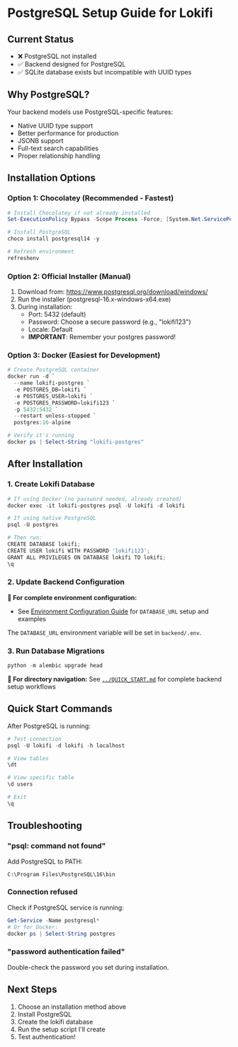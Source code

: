 # PostgreSQL Setup Guide for Lokifi

## Current Status
- ❌ PostgreSQL not installed
- ✅ Backend designed for PostgreSQL
- ✅ SQLite database exists but incompatible with UUID types

## Why PostgreSQL?
Your backend models use PostgreSQL-specific features:
- Native UUID type support
- Better performance for production
- JSONB support
- Full-text search capabilities
- Proper relationship handling

## Installation Options

### Option 1: Chocolatey (Recommended - Fastest)
```powershell
# Install Chocolatey if not already installed
Set-ExecutionPolicy Bypass -Scope Process -Force; [System.Net.ServicePointManager]::SecurityProtocol = [System.Net.ServicePointManager]::SecurityProtocol -bor 3072; iex ((New-Object System.Net.WebClient).DownloadString('https://community.chocolatey.org/install.ps1'))

# Install PostgreSQL
choco install postgresql14 -y

# Refresh environment
refreshenv
```

### Option 2: Official Installer (Manual)
1. Download from: https://www.postgresql.org/download/windows/
2. Run the installer (postgresql-16.x-windows-x64.exe)
3. During installation:
   - Port: 5432 (default)
   - Password: Choose a secure password (e.g., "lokifi123")
   - Locale: Default
   - **IMPORTANT**: Remember your postgres password!

### Option 3: Docker (Easiest for Development)
```powershell
# Create PostgreSQL container
docker run -d `
  --name lokifi-postgres `
  -e POSTGRES_DB=lokifi `
  -e POSTGRES_USER=lokifi `
  -e POSTGRES_PASSWORD=lokifi123 `
  -p 5432:5432 `
  --restart unless-stopped `
  postgres:16-alpine

# Verify it's running
docker ps | Select-String "lokifi-postgres"
```

## After Installation

### 1. Create Lokifi Database
```powershell
# If using Docker (no password needed, already created)
docker exec -it lokifi-postgres psql -U lokifi -d lokifi

# If using native PostgreSQL
psql -U postgres

# Then run:
CREATE DATABASE lokifi;
CREATE USER lokifi WITH PASSWORD 'lokifi123';
GRANT ALL PRIVILEGES ON DATABASE lokifi TO lokifi;
\q
```

### 2. Update Backend Configuration

**📖 For complete environment configuration:**
- See [Environment Configuration Guide](../security/ENVIRONMENT_CONFIGURATION.md#database-configuration) for `DATABASE_URL` setup and examples

The `DATABASE_URL` environment variable will be set in `backend/.env`.

### 3. Run Database Migrations
```powershell
python -m alembic upgrade head
```

**📖 For directory navigation:** See [`../QUICK_START.md`](../QUICK_START.md) for complete backend setup workflows

## Quick Start Commands

After PostgreSQL is running:
```powershell
# Test connection
psql -U lokifi -d lokifi -h localhost

# View tables
\dt

# View specific table
\d users

# Exit
\q
```

## Troubleshooting

### "psql: command not found"
Add PostgreSQL to PATH:
```
C:\Program Files\PostgreSQL\16\bin
```

### Connection refused
Check if PostgreSQL service is running:
```powershell
Get-Service -Name postgresql*
# Or for Docker:
docker ps | Select-String postgres
```

### "password authentication failed"
Double-check the password you set during installation.

## Next Steps
1. Choose an installation method above
2. Install PostgreSQL
3. Create the lokifi database
4. Run the setup script I'll create
5. Test authentication!
